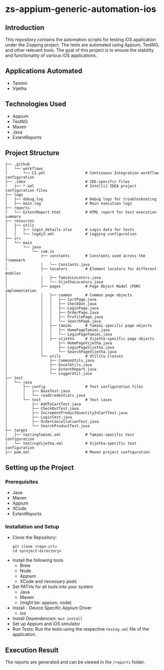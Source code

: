 # zs-appium-generic-automation-ios
## Introduction
This repository contains the automation scripts for testing iOS application under the Zopping project. The tests are automated using Appium, TestNG, and other relevant tools. The goal of this project is to ensure the stability and functionality of various iOS applications.
## Applications Automated
- Tamimi
- Vijetha
## Technologies Used
- Appium
- TestNG
- Maven
- Java
- ExtentReports
## Project Structure

```plaintext
├── .github
│   └── workflows
│       └── CI.yml                  # Continuous Integration workflow configuration
├── .idea                           # IDE-specific files
│   ├── *.xml                       # IntelliJ IDEA project configuration files
├── logs
│   ├── debug.log                   # Debug logs for troubleshooting
│   ├── main.log                    # Main execution logs
├── reports
│   └── ExtentReport.html           # HTML report for test execution summary
├── resources
│   ├── utils
│   │   ├── login_details.xlsx      # Login data for tests
│   │   └── log4j2.xml              # Logging configuration
├── src
│   └── main
│       └── java
│           └── com.zs
│               ├── constants       # Constants used across the framework
│               │   └── Constants.java
│               ├── locators        # Element locators for different modules
│               │   ├── TamimiLocators.java
│               │   └── VijethaLocators.java
│               ├── pages           # Page Object Model (POM) implementation
│               │   ├── common      # Common page objects
│               │   │   ├── CartPage.java
│               │   │   ├── CheckOut.java
│               │   │   ├── LoginPage.java
│               │   │   ├── OrderPage.java
│               │   │   ├── ProfilePage.java
│               │   │   └── SearchPage.java
│               │   ├── tamimi      # Tamimi-specific page objects
│               │   │   ├── HomePageTamimi.java
│               │   │   └── LoginPageTamimi.java
│               │   ├── vijetha     # Vijetha-specific page objects
│               │       ├── HomePageVijetha.java
│               │       ├── LoginPageVijetha.java
│               │       └── SearchPageVijetha.java
│               └── utils           # Utility classes
│                   ├── CommonUtils.java
│                   ├── ExcelUtils.java
│                   ├── ExtentReport.java
│                   └── LoggerUtil.java
├── test
│   └── java
│       ├── config                  # Test configuration files
│       │   ├── BaseTest.java
│       │   └── readCredentials.java
│       └── test                    # Test cases
│           ├── AddToCartTest.java
│           ├── CheckOutTest.java
│           ├── IncrementProductQuantityInCartTest.java
│           ├── LoginTest.java
│           ├── OrderCancellationTest.java
│           └── SearchProductTest.java
├── target
│   ├── testingTamimi.xml           # Tamimi-specific test configuration
│   └── testingVijetha.xml          # Vijetha-specific test configuration
├── pom.xml                         # Maven project configuration
```
## Setting up the Project
### Prerequisites
- Java
- Maven
- Appium
- XCode
- ExtentReports
### Installation and Setup
* Clone the Repository:
  ```
  git clone <repo-url>
  cd <project-directory>
  ```
* Install the following tools
    - Brew
    - Node
    - Appium
    - XCode and necessary pods
* Set PATHs for all tools into your system
    - Java
    - Maven
    - (might be: appium, node)
* Install - Device Specific Appium Driver
    - ios
* Install Dependencies: ``` mvn install ```
* Set up Appium and iOS simulator
* Run Tests: Run the tests using the respective ```testng.xml``` file of the application.
## Execution Result
The reports are generated and can be viewed in the ```/reports``` folder.
